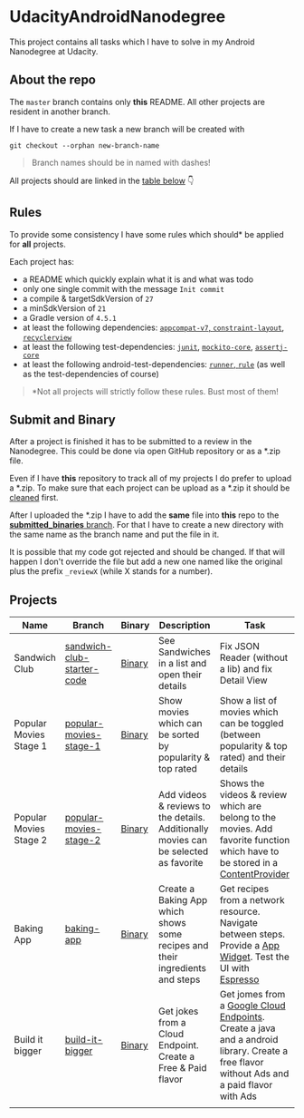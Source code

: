 # UdacityAndroidNanodegree
This project contains all tasks which I have to solve in my Android Nanodegree at Udacity.

## About the repo
The `master` branch contains only **this** README. 
All other projects are resident in another branch.

If I have to create a new task a new branch will be created with 
```
git checkout --orphan new-branch-name
```
> Branch names should be in named with dashes!

All projects should are linked in the [table below](#projects) 👇

## Rules
To provide some consistency I have some rules which should* be applied for **all** projects.

Each project has:
* a README which quickly explain what it is and what was todo
* only one single commit with the message `Init commit`
* a compile & targetSdkVersion of `27`
* a minSdkVersion of `21`
* a Gradle version of `4.5.1`
* at least the following dependencies: [`appcompat-v7`, `constraint-layout`](https://developer.android.com/topic/libraries/support-library/setup.html), [`recyclerview`](https://developer.android.com/guide/topics/ui/layout/recyclerview.html)
* at least the following test-dependencies: [`junit`](https://mvnrepository.com/artifact/junit/junit/), [`mockito-core`](https://mvnrepository.com/artifact/org.mockito/mockito-core), [`assertj-core`](https://mvnrepository.com/artifact/org.assertj/assertj-core)
* at least the following android-test-dependencies: [`runner`, `rule`](https://developer.android.com/training/testing/unit-testing/instrumented-unit-tests.html) (as well as the test-dependencies of course)

> *Not all projects will strictly follow these rules. Bust most of them!

## Submit and Binary
After a project is finished it has to be submitted to a review in the Nanodegree.
This could be done via open GitHub repository or as a *.zip file.

Even if I have **this** repository to track all of my projects I do prefer to upload a *.zip.
To make sure that each project can be upload as a *.zip it should be [cleaned](https://docs.google.com/document/d/1eYvuXY7GRE6VQpq4Rp-KotU1ti-JEySN1KdyKwjhzEQ/pub?embedded=true) first.

After I uploaded the *.zip I have to add the **same** file into **this** repo to the [**submitted_binaries** branch](https://github.com/StefMa/UdacityAndroidNanodegree/tree/submitted_binaries).
For that I have to create a new directory with the same name as the branch name and put the file in it.

It is possible that my code got rejected and should be changed.
If that will happen I don't override the file but add a new one named like the original plus the prefix `_reviewX` (while X stands for a number).

## Projects

| Name | Branch | Binary | Description | Task |
|-|-|-|-|-|
| Sandwich Club | [sandwich-club-starter-code](https://github.com/StefMa/UdacityAndroidNanodegree/tree/sandwich-club-starter-code) | [Binary](https://github.com/StefMa/UdacityAndroidNanodegree/tree/submitted_binaries/sandwich-club-starter-code) | See Sandwiches in a list and open their details | Fix JSON Reader (without a lib) and fix Detail View |
| Popular Movies Stage 1 | [popular-movies-stage-1](https://github.com/StefMa/UdacityAndroidNanodegree/tree/popular-movies-stage-1) | [Binary](https://github.com/StefMa/UdacityAndroidNanodegree/tree/submitted_binaries/popular-movies-stage-1) | Show movies which can be sorted by popularity & top rated | Show a list of movies which can be toggled (between popularity & top rated) and their details |
| Popular Movies Stage 2 | [popular-movies-stage-2](https://github.com/StefMa/UdacityAndroidNanodegree/tree/popular-movies-stage-2) | [Binary](https://github.com/StefMa/UdacityAndroidNanodegree/tree/submitted_binaries/popular-movies-stage-2) | Add videos & reviews to the details. Additionally movies can be selected as favorite | Shows the videos & review which are belong to the movies. Add favorite function which have to be stored in a [ContentProvider](https://developer.android.com/reference/android/content/ContentProvider.html) |
| Baking App | [baking-app](https://github.com/StefMa/UdacityAndroidNanodegree/tree/baking-app) | [Binary](https://github.com/StefMa/UdacityAndroidNanodegree/tree/submitted_binaries/baking-app) | Create a Baking App which shows some recipes and their ingredients and steps | Get recipes from a network resource. Navigate between steps. Provide a [App Widget](https://developer.android.com/guide/topics/appwidgets/). Test the UI with [Espresso](https://developer.android.com/training/testing/ui-testing/espresso-testing) |
| Build it bigger | [build-it-bigger](https://github.com/StefMa/UdacityAndroidNanodegree/tree/build-it-bigger) | [Binary](https://github.com/StefMa/UdacityAndroidNanodegree/tree/submitted_binaries/build-it-bigger) | Get jokes from a Cloud Endpoint. Create a Free & Paid flavor | Get jomes from a [Google Cloud Endpoints](https://cloud.google.com/endpoints/). Create a java and a android library. Create a free flavor without Ads and a paid flavor with Ads |
| | | | | |
